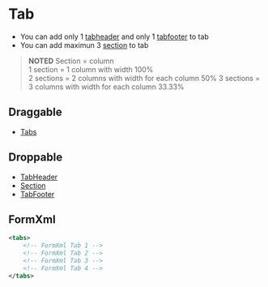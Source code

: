 # Tab

- You can add only 1 [tabheader](TabHeader) and only 1 [tabfooter](TabFooter) to tab
- You can add maximun 3 [section](Section) to tab

>**NOTED**
Section = column\
1 section = 1 column with width 100% \
2 sections = 2 columns with width for each column 50%
3 sections = 3 columns with width for each column 33.33%

## Draggable

- [Tabs](..)

## Droppable

- [TabHeader](TabHeader)
- [Section](Section)
- [TabFooter](TabFooter)

## FormXml

```xml
<tabs>
    <!-- FormXml Tab 1 -->
    <!-- FormXml Tab 2 -->
    <!-- FormXml Tab 3 -->
    <!-- FormXml Tab 4 -->
</tabs>
```
